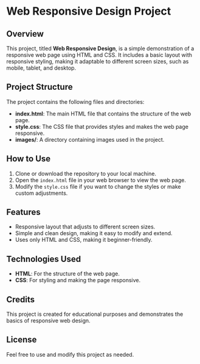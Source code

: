 # Web Responsive Design Project

## Overview
This project, titled **Web Responsive Design**, is a simple demonstration of a responsive web page using HTML and CSS. It includes a basic layout with responsive styling, making it adaptable to different screen sizes, such as mobile, tablet, and desktop.

## Project Structure
The project contains the following files and directories:

- **index.html**: The main HTML file that contains the structure of the web page.
- **style.css**: The CSS file that provides styles and makes the web page responsive.
- **images/**: A directory containing images used in the project.

## How to Use
1. Clone or download the repository to your local machine.
2. Open the `index.html` file in your web browser to view the web page.
3. Modify the `style.css` file if you want to change the styles or make custom adjustments.

## Features
- Responsive layout that adjusts to different screen sizes.
- Simple and clean design, making it easy to modify and extend.
- Uses only HTML and CSS, making it beginner-friendly.

## Technologies Used
- **HTML**: For the structure of the web page.
- **CSS**: For styling and making the page responsive.

## Credits
This project is created for educational purposes and demonstrates the basics of responsive web design.

## License
Feel free to use and modify this project as needed.
